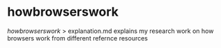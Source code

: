 # howbrowserswork
*howbrowserswork* > explanation.md explains my research work on how browsers work from different refernce resources
